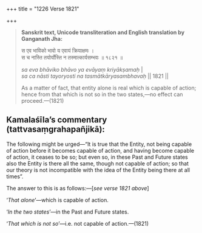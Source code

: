 +++
title = "1226 Verse 1821"

+++
> **Sanskrit text, Unicode transliteration and English translation by Ganganath Jha:** 
>
> स एव भाविको भावो य एवायं क्रियाक्षमः ।  
> स च नास्ति तयोर्योस्ति न तस्मात्कार्यसम्भवः ॥ १८२१ ॥ 
>
> *sa eva bhāviko bhāvo ya evāyaṃ kriyākṣamaḥ* \|  
> *sa ca nāsti tayoryosti na tasmātkāryasambhavaḥ* \|\| 1821 \|\| 
>
> As a matter of fact, that entity alone is real which is capable of action; hence from that which is not so in the two states,—no effect can proceed.—(1821)



## Kamalaśīla’s commentary (tattvasaṃgrahapañjikā):

The following might be urged—“It is true that the Entity, not being capable of action before it becomes capable of action, and having become capable of action, it ceases to be so; but even so, in these Past and Future states also the Entity is there all the same, though not capable of action; so that our theory is not incompatible with the idea of the Entity being there at all times”.

The answer to this is as follows:—[*see verse 1821 above*]

‘*That alone*’—which is capable of action.

‘*In the two states*’—in the Past and Future states.

‘*That which is not so*’—i.e. not capable of action.—(1821)


